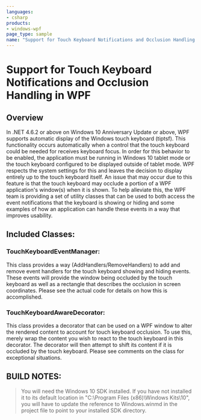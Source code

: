 ```yaml
---
languages:
- csharp
products:
- windows-wpf
page_type: sample
name: "Support for Touch Keyboard Notifications and Occlusion Handling in WPF"
---
```

# Support for Touch Keyboard Notifications and Occlusion Handling in WPF

## Overview
In .NET 4.6.2 or above on Windows 10 Anniversary Update or above, WPF supports automatic display of the Windows touch keyboard (tiptsf).  This functionality occurs automatically when a 
control that the touch keyboard could be needed for receives keyboard focus.  In order for this behavior to be enabled, the application must be running in Windows 10 tablet mode or the 
touch keyboard configured to be displayed outside of tablet mode.  WPF respects the system settings for this and leaves the decision to display entirely up to the touch keyboard itself. 
An issue that may occur due to this feature is that the touch keyboard may occlude a portion of a WPF application's window(s) when it is shown.  To help alleviate this, the WPF team is
providing a set of utility classes that can be used to both access the event notifications that the keyboard is showing or hiding and some examples of how an application can handle these
events in a way that improves usability.

## Included Classes:

### TouchKeyboardEventManager:
This class provides a way (AddHandlers/RemoveHandlers) to add and remove event handlers for the touch keyboard showing and hiding events.  These events will provide the window being 
occluded by the touch keyboard as well as a rectangle that describes the occlusion in screen coordinates.  Please see the actual code for details on how this is accomplished.

### TouchKeyboardAwareDecorator:
This class provides a decorator that can be used on a WPF window to alter the rendered content to account for touch keyboard occlusion.  To use this, merely wrap the content you wish
to react to the touch keyboard in this decorator.  The decorator will then attempt to shift its content if it is occluded by the touch keyboard.  Please see comments on the class for
exceptional situations.

## BUILD NOTES:
> You will need the Windows 10 SDK installed.  If you have not installed it to its default location in "C:\Program Files (x86)\Windows Kits\10", you will have to update the reference
> to Windows.winmd in the project file to point to your installed SDK directory.
